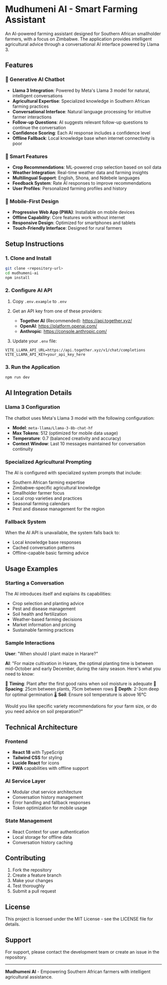 # Mudhumeni AI - Smart Farming Assistant

An AI-powered farming assistant designed for Southern African smallholder farmers, with a focus on Zimbabwe. The application provides intelligent agricultural advice through a conversational AI interface powered by Llama 3.

## Features

### 🤖 Generative AI Chatbot
- **Llama 3 Integration**: Powered by Meta's Llama 3 model for natural, intelligent conversations
- **Agricultural Expertise**: Specialized knowledge in Southern African farming practices
- **Conversational Interface**: Natural language processing for intuitive farmer interactions
- **Follow-up Questions**: AI suggests relevant follow-up questions to continue the conversation
- **Confidence Scoring**: Each AI response includes a confidence level
- **Offline Fallback**: Local knowledge base when internet connectivity is poor

### 🌱 Smart Features
- **Crop Recommendations**: ML-powered crop selection based on soil data
- **Weather Integration**: Real-time weather data and farming insights
- **Multilingual Support**: English, Shona, and Ndebele languages
- **Feedback System**: Rate AI responses to improve recommendations
- **User Profiles**: Personalized farming profiles and history

### 📱 Mobile-First Design
- **Progressive Web App (PWA)**: Installable on mobile devices
- **Offline Capability**: Core features work without internet
- **Responsive Design**: Optimized for smartphones and tablets
- **Touch-Friendly Interface**: Designed for rural farmers

## Setup Instructions

### 1. Clone and Install
```bash
git clone <repository-url>
cd mudhumeni-ai
npm install
```

### 2. Configure AI API
1. Copy `.env.example` to `.env`
2. Get an API key from one of these providers:
   - **Together AI** (Recommended): https://api.together.xyz/
   - **OpenAI**: https://platform.openai.com/
   - **Anthropic**: https://console.anthropic.com/

3. Update your `.env` file:
```env
VITE_LLAMA_API_URL=https://api.together.xyz/v1/chat/completions
VITE_LLAMA_API_KEY=your_api_key_here
```

### 3. Run the Application
```bash
npm run dev
```

## AI Integration Details

### Llama 3 Configuration
The chatbot uses Meta's Llama 3 model with the following configuration:
- **Model**: `meta-llama/Llama-3-8b-chat-hf`
- **Max Tokens**: 512 (optimized for mobile data usage)
- **Temperature**: 0.7 (balanced creativity and accuracy)
- **Context Window**: Last 10 messages maintained for conversation continuity

### Specialized Agricultural Prompting
The AI is configured with specialized system prompts that include:
- Southern African farming expertise
- Zimbabwe-specific agricultural knowledge
- Smallholder farmer focus
- Local crop varieties and practices
- Seasonal farming calendars
- Pest and disease management for the region

### Fallback System
When the AI API is unavailable, the system falls back to:
- Local knowledge base responses
- Cached conversation patterns
- Offline-capable basic farming advice

## Usage Examples

### Starting a Conversation
The AI introduces itself and explains its capabilities:
- Crop selection and planting advice
- Pest and disease management
- Soil health and fertilization
- Weather-based farming decisions
- Market information and pricing
- Sustainable farming practices

### Sample Interactions
**User**: "When should I plant maize in Harare?"

**AI**: "For maize cultivation in Harare, the optimal planting time is between mid-October and early December, during the rainy season. Here's what you need to know:

🌱 **Timing**: Plant after the first good rains when soil moisture is adequate
📏 **Spacing**: 25cm between plants, 75cm between rows
🌾 **Depth**: 2-3cm deep for optimal germination
🌡️ **Soil**: Ensure soil temperature is above 16°C

Would you like specific variety recommendations for your farm size, or do you need advice on soil preparation?"

## Technical Architecture

### Frontend
- **React 18** with TypeScript
- **Tailwind CSS** for styling
- **Lucide React** for icons
- **PWA** capabilities with offline support

### AI Service Layer
- Modular chat service architecture
- Conversation history management
- Error handling and fallback responses
- Token optimization for mobile usage

### State Management
- React Context for user authentication
- Local storage for offline data
- Conversation history caching

## Contributing

1. Fork the repository
2. Create a feature branch
3. Make your changes
4. Test thoroughly
5. Submit a pull request

## License

This project is licensed under the MIT License - see the LICENSE file for details.

## Support

For support, please contact the development team or create an issue in the repository.

---

**Mudhumeni AI** - Empowering Southern African farmers with intelligent agricultural assistance.